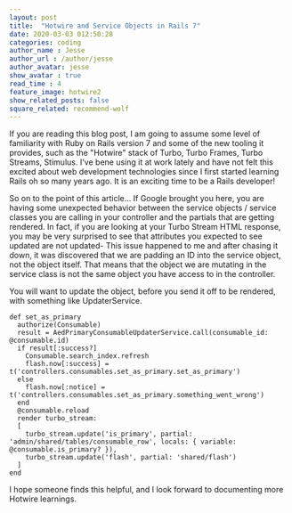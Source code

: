 ```yaml
---
layout: post
title:  "Hotwire and Service Objects in Rails 7"
date: 2020-03-03 012:50:28
categories: coding
author_name : Jesse
author_url : /author/jesse
author_avatar: jesse
show_avatar : true
read_time : 4
feature_image: hotwire2
show_related_posts: false
square_related: recommend-wolf
---
```


If you are reading this blog post, I am going to assume some level of familiarity with Ruby on Rails version 7 and some of the new tooling it provides, such as the "Hotwire" stack of Turbo, Turbo Frames, Turbo Streams, Stimulus. I've bene using it at work lately and have not felt this excited about web development technologies since I first started learning Rails oh so many years
ago. It is an exciting time to be a Rails developer!

So on to the point of this article... If Google brought you here, you are having some unexpected behavior between the service objects / service classes you are calling in your controller and the partials that are getting rendered. In fact, if you are looking at your Turbo Stream HTML response, you may be very surprised to see that attributes you expected to see updated are not updated- This issue happened to me and after chasing it down, it was discovered that we are padding an ID into the service object, not the object itself. That means that the object we are mutating in the service class is not the same object you have access to in the controller.

You will want to update the object, before you send it off to be rendered, with something like
UpdaterService.

    def set_as_primary
      authorize(Consumable)
      result = AedPrimaryConsumableUpdaterService.call(consumable_id: @consumable.id)
      if result[:success?]
        Consumable.search_index.refresh
        flash.now[:success] = t('controllers.consumables.set_as_primary.set_as_primary')
      else
        flash.now[:notice] = t('controllers.consumables.set_as_primary.something_went_wrong')
      end
      @consumable.reload
      render turbo_stream:
      [
        turbo_stream.update('is_primary', partial: 'admin/shared/tables/consumable_row', locals: { variable: @consumable.is_primary? }),
        turbo_stream.update('flash', partial: 'shared/flash')
      ]
    end

I hope someone finds this helpful, and I look forward to documenting more Hotwire learnings.



